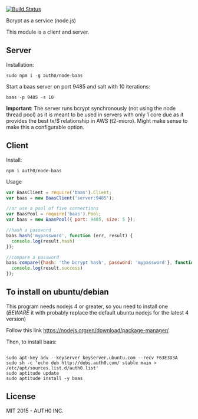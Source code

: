 [![Build Status](https://travis-ci.org/auth0/node-baas)](https://travis-ci.org/auth0/node-baas)

Bcrypt as a service (node.js)


This module is a client and server.

## Server

Installation:

```
sudo npm i -g auth0/node-baas
```

Start a baas server on port 9485 and salt with 10 iterations:

```
baas -p 9485 -s 10
```

**Important**: The server runs bcrypt synchronously (not using the node thread pool) as it is meant to be used in servers with only 1 core due as it provides the best tx/$ relationship in AWS (t2-micro). Might make sense to make this a configurable option.

## Client

Install:

```
npm i auth0/node-baas
```

Usage

```javascript
var BaasClient = require('baas').Client;
var baas = new BaasClient('server:9485');

//or use a pool of five connections
var BaasPool = require('baas').Pool;
var baas = new BaasPool({ port: 9485, size: 5 });

//hash a password
baas.hash('mypassword', function (err, result) {
  console.log(result.hash)
});

//compare a password
baas.compare({hash: 'the bcrypt hash', password: 'mypassword'}, function (err, result) {
  console.log(result.success)
});

```

## To install on ubuntu/debian

This program needs nodejs 4 or greater, so you need to install one (*BEWARE* it with probably replace the default ubuntu nodejs for the latest 4 version)

Follow this link https://nodejs.org/en/download/package-manager/


Then, to install baas:

```

sudo apt-key adv --keyserver keyserver.ubuntu.com --recv F63E3D3A
sudo sh -c 'echo deb http://debs.auth0.com/ stable main > /etc/apt/sources.list.d/auth0.list'
sudo aptitude update
sudo aptitude install -y baas

```

## License

MIT 2015 - AUTH0 INC.
